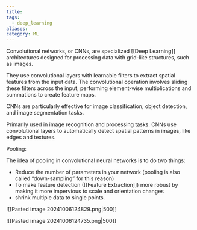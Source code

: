 ```yaml
---
title: 
tags:
  - deep_learning
aliases: 
category: ML
---
```

Convolutional networks, or CNNs, are specialized [[Deep Learning]] architectures designed for processing data with grid-like structures, such as images. 

They use convolutional layers with learnable filters to extract spatial features from the input data. The convolutional operation involves sliding these filters across the input, performing element-wise multiplications and summations to create feature maps. 

CNNs are particularly effective for image classification, object detection, and image segmentation tasks.

Primarily used in image recognition and processing tasks. CNNs use convolutional layers to automatically detect spatial patterns in images, like edges and textures.

Pooling:

The idea of pooling in convolutional neural networks is to do two things:
- Reduce the number of parameters in your network (pooling is also called “down-sampling” for this reason)
- To make feature detection ([[Feature Extraction]]) more robust by making it more impervious to scale and orientation changes
- shrink multiple data to single points.

![[Pasted image 20241006124829.png|500]]

![[Pasted image 20241006124735.png|500]]
